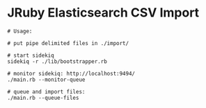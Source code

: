 # JRuby Elasticsearch CSV Import

```
# Usage:

# put pipe delimited files in ./import/

# start sidekiq
sidekiq -r ./lib/bootstrapper.rb

# monitor sidekiq: http://localhost:9494/
./main.rb --monitor-queue

# queue and import files:
./main.rb --queue-files

```